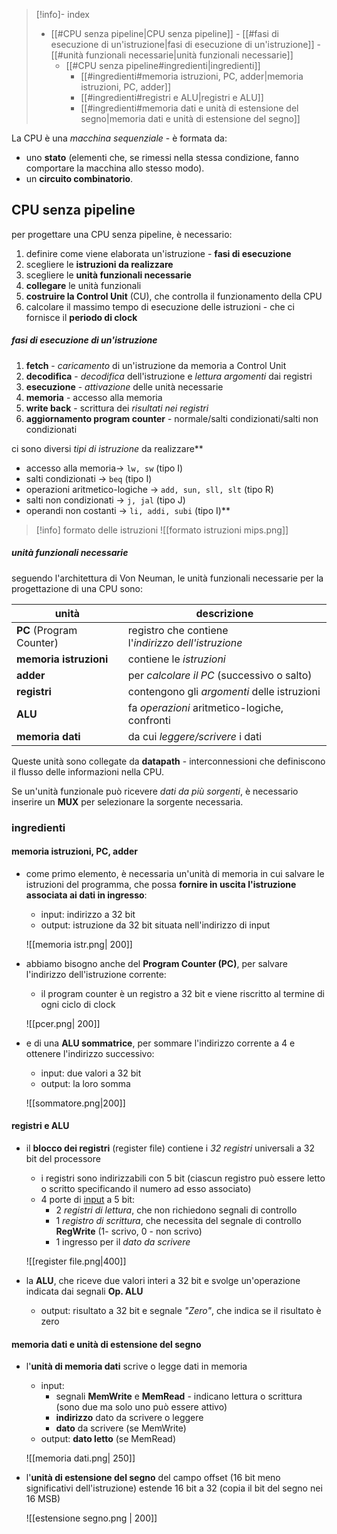 > [!info]- index
> - [[#CPU senza pipeline|CPU senza pipeline]]
> 			- [[#fasi di esecuzione di un'istruzione|fasi di esecuzione di un'istruzione]]
> 			- [[#unità funzionali necessarie|unità funzionali necessarie]]
> 	- [[#CPU senza pipeline#ingredienti|ingredienti]]
> 		- [[#ingredienti#memoria istruzioni, PC, adder|memoria istruzioni, PC, adder]]
> 		- [[#ingredienti#registri e ALU|registri e ALU]]
> 		- [[#ingredienti#memoria dati e unità di estensione del segno|memoria dati e unità di estensione del segno]]


La CPU è una *macchina sequenziale* - è formata da:
- uno **stato** (elementi che, se rimessi nella stessa condizione, fanno comportare la macchina allo stesso modo).
- un **circuito combinatorio**.

## CPU senza pipeline
per progettare una CPU senza pipeline, è necessario:
1) definire come viene elaborata un'istruzione - **fasi di esecuzione**
2) scegliere le **istruzioni da realizzare**
3) scegliere le **unità funzionali necessarie**
4) **collegare** le unità funzionali
5) **costruire la Control Unit** (CU), che controlla il funzionamento della CPU
6) calcolare il massimo tempo di esecuzione delle istruzioni - che ci fornisce il **periodo di clock**

##### fasi di esecuzione di un'istruzione
1) **fetch** - *caricamento* di un'istruzione da memoria a Control Unit
2) **decodifica** - *decodifica* dell'istruzione e *lettura argomenti* dai registri
3) **esecuzione** - *attivazione* delle unità necessarie
4) **memoria** - accesso alla memoria
5) **write back** - scrittura dei *risultati nei registri*
6) **aggiornamento program counter** - normale/salti condizionati/salti non condizionati

ci sono diversi *tipi di istruzione* da realizzare**
- accesso alla memoria→ `lw, sw` (tipo I)
- salti condizionati → `beq` (tipo I)
- operazioni aritmetico-logiche → `add, sun, sll, slt` (tipo R)
- salti non condizionati → `j, jal` (tipo J)
- operandi non costanti → `li, addi, subi` (tipo I)**

>[!info] formato delle istruzioni
>![[formato istruzioni mips.png]]

##### unità funzionali necessarie
seguendo l'architettura di Von Neuman, le unità funzionali necessarie per la progettazione di una CPU sono:

| unità                    | descrizione                                             |
| ------------------------ | ------------------------------------------------------- |
| **PC** (Program Counter) | registro che contiene <br>l'*indirizzo dell'istruzione* |
| **memoria istruzioni**   | contiene le *istruzioni*                                |
| **adder**                | per *calcolare il PC* (successivo o salto)              |
| **registri**             | contengono gli *argomenti* delle istruzioni             |
| **ALU**                  | fa *operazioni* aritmetico-logiche, confronti           |
| **memoria dati**         | da cui *leggere/scrivere* i dati                        |

Queste unità sono collegate da **datapath** - interconnessioni che definiscono il flusso delle informazioni nella CPU.
 
Se un'unità funzionale può ricevere *dati da più sorgenti*, è necessario inserire un **MUX** per selezionare la sorgente necessaria.

### ingredienti

#### memoria istruzioni, PC, adder

- come primo elemento, è necessaria un'unità di memoria in cui salvare le istruzioni del programma, che possa **fornire in uscita l'istruzione associata ai dati in ingresso**:
	- input: indirizzo a 32 bit
	- output: istruzione da 32 bit situata nell'indirizzo di input
 
	![[memoria istr.png| 200]]
- abbiamo bisogno anche del **Program Counter (PC)**, per salvare l'indirizzo dell'istruzione corrente:
	- il program counter è un registro a 32 bit e viene riscritto al termine di ogni ciclo di clock
  
	![[pcer.png| 200]]
- e di una **ALU sommatrice**, per sommare l'indirizzo corrente a 4 e ottenere l'indirizzo successivo:
	- input: due valori a 32 bit
	- output: la loro somma
 
	 ![[sommatore.png|200]]

#### registri e ALU
- il **blocco dei registri** (register file) contiene i *32 registri* universali a 32 bit del processore
	- i registri sono indirizzabili con 5 bit (ciascun registro può essere letto o scritto specificando il numero ad esso associato)
	- 4 porte di <u>input</u> a 5 bit:
		- 2 *registri di lettura*, che non richiedono segnali di controllo
		- 1 *registro di scrittura*, che necessita del segnale di controllo **RegWrite** (1- scrivo, 0 - non scrivo)
		- 1 ingresso per il *dato da scrivere*
 
	 ![[register file.png|400]]

- la **ALU**, che riceve due valori interi a 32 bit e svolge un'operazione indicata dai segnali **Op. ALU**
	- output: risultato a 32 bit e segnale *"Zero"*, che indica se il risultato è zero
#### memoria dati e unità di estensione del segno
- l'**unità di memoria dati** scrive o legge dati in memoria
	- input: 
		- segnali **MemWrite** e **MemRead** - indicano lettura o scrittura (sono due ma solo uno può essere attivo)
		- **indirizzo** dato da scrivere o leggere
		- **dato** da scrivere (se MemWrite) 
	- output: **dato letto** (se MemRead) 
 
	![[memoria dati.png| 250]]
- l'**unità di estensione del segno** del campo offset (16 bit meno significativi dell'istruzione) estende 16 bit a 32 (copia il bit del segno nei 16 MSB)
 
	![[estensione segno.png | 200]]